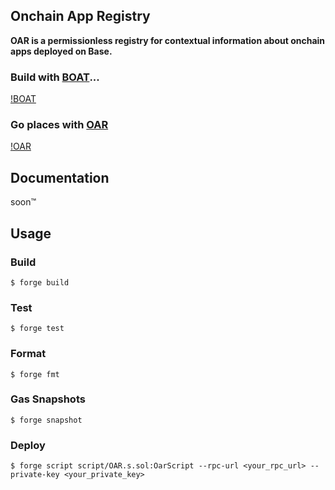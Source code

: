 ## Onchain App Registry

**OAR is a permissionless registry for contextual information about onchain apps deployed on Base.**

### Build with [BOAT](https://github.com/coinbase/build-onchain-apps)...
[!BOAT](assets/BOAT.png)

### Go places with [OAR](https://github.com/neodaoist/oar)
[!OAR](assets/OAR.png)

## Documentation

soon™️

## Usage

### Build

```shell
$ forge build
```

### Test

```shell
$ forge test
```

### Format

```shell
$ forge fmt
```

### Gas Snapshots

```shell
$ forge snapshot
```

### Deploy

```shell
$ forge script script/OAR.s.sol:OarScript --rpc-url <your_rpc_url> --private-key <your_private_key>
```
